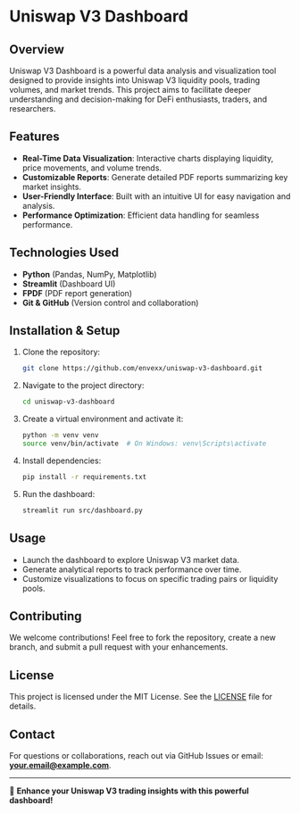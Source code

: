 # Uniswap V3 Dashboard

## Overview
Uniswap V3 Dashboard is a powerful data analysis and visualization tool designed to provide insights into Uniswap V3 liquidity pools, trading volumes, and market trends. This project aims to facilitate deeper understanding and decision-making for DeFi enthusiasts, traders, and researchers.

## Features
- **Real-Time Data Visualization**: Interactive charts displaying liquidity, price movements, and volume trends.
- **Customizable Reports**: Generate detailed PDF reports summarizing key market insights.
- **User-Friendly Interface**: Built with an intuitive UI for easy navigation and analysis.
- **Performance Optimization**: Efficient data handling for seamless performance.

## Technologies Used
- **Python** (Pandas, NumPy, Matplotlib)
- **Streamlit** (Dashboard UI)
- **FPDF** (PDF report generation)
- **Git & GitHub** (Version control and collaboration)

## Installation & Setup
1. Clone the repository:
   ```sh
   git clone https://github.com/envexx/uniswap-v3-dashboard.git
   ```
2. Navigate to the project directory:
   ```sh
   cd uniswap-v3-dashboard
   ```
3. Create a virtual environment and activate it:
   ```sh
   python -m venv venv
   source venv/bin/activate  # On Windows: venv\Scripts\activate
   ```
4. Install dependencies:
   ```sh
   pip install -r requirements.txt
   ```
5. Run the dashboard:
   ```sh
   streamlit run src/dashboard.py
   ```

## Usage
- Launch the dashboard to explore Uniswap V3 market data.
- Generate analytical reports to track performance over time.
- Customize visualizations to focus on specific trading pairs or liquidity pools.

## Contributing
We welcome contributions! Feel free to fork the repository, create a new branch, and submit a pull request with your enhancements.

## License
This project is licensed under the MIT License. See the [LICENSE](LICENSE) file for details.

## Contact
For questions or collaborations, reach out via GitHub Issues or email: **your.email@example.com**.

---
🚀 **Enhance your Uniswap V3 trading insights with this powerful dashboard!**

